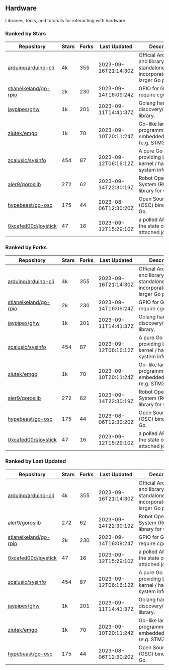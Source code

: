 ## Hardware

Libraries, tools, and tutorials for interacting with hardware.

### Ranked by Stars

| Repository | Stars | Forks | Last Updated | Description | 
|------------|-------|-------|--------------|-------------|
| [arduino/arduino-cli](https://github.com/arduino/arduino-cli) | 4k | 355 | 2023-09-16T21:14:30Z |  Official Arduino CLI and library. Can run standalone, or be incorporated into larger Go projects. |
| [stianeikeland/go-rpio](https://github.com/stianeikeland/go-rpio) | 2k | 230 | 2023-09-14T16:09:24Z |  GPIO for Go, doesn't require cgo. |
| [jaypipes/ghw](https://github.com/jaypipes/ghw) | 1k | 201 | 2023-09-11T14:41:37Z |  Golang hardware discovery/inspection library. |
| [ziutek/emgo](https://github.com/ziutek/emgo) | 1k | 70 | 2023-09-10T20:11:24Z |  Go-like language for programming embedded systems (e.g. STM32 MCU). |
| [zcalusic/sysinfo](https://github.com/zcalusic/sysinfo) | 454 | 87 | 2023-09-12T06:16:12Z |  A pure Go library providing Linux OS / kernel / hardware system information. |
| [aler9/goroslib](https://github.com/aler9/goroslib) | 272 | 62 | 2023-09-14T22:30:19Z |  Robot Operating System (ROS) library for Go. |
| [hypebeast/go-osc](https://github.com/hypebeast/go-osc) | 175 | 44 | 2023-08-06T12:30:20Z |  Open Sound Control (OSC) bindings for Go. |
| [0xcafed00d/joystick](https://github.com/0xcafed00d/joystick) | 47 | 16 | 2023-09-12T15:29:10Z |  a polled API to read the state of an attached joystick. |

### Ranked by Forks

| Repository | Stars | Forks | Last Updated | Description | 
|------------|-------|-------|--------------|-------------|
| [arduino/arduino-cli](https://github.com/arduino/arduino-cli) | 4k | 355 | 2023-09-16T21:14:30Z |  Official Arduino CLI and library. Can run standalone, or be incorporated into larger Go projects. |
| [stianeikeland/go-rpio](https://github.com/stianeikeland/go-rpio) | 2k | 230 | 2023-09-14T16:09:24Z |  GPIO for Go, doesn't require cgo. |
| [jaypipes/ghw](https://github.com/jaypipes/ghw) | 1k | 201 | 2023-09-11T14:41:37Z |  Golang hardware discovery/inspection library. |
| [zcalusic/sysinfo](https://github.com/zcalusic/sysinfo) | 454 | 87 | 2023-09-12T06:16:12Z |  A pure Go library providing Linux OS / kernel / hardware system information. |
| [ziutek/emgo](https://github.com/ziutek/emgo) | 1k | 70 | 2023-09-10T20:11:24Z |  Go-like language for programming embedded systems (e.g. STM32 MCU). |
| [aler9/goroslib](https://github.com/aler9/goroslib) | 272 | 62 | 2023-09-14T22:30:19Z |  Robot Operating System (ROS) library for Go. |
| [hypebeast/go-osc](https://github.com/hypebeast/go-osc) | 175 | 44 | 2023-08-06T12:30:20Z |  Open Sound Control (OSC) bindings for Go. |
| [0xcafed00d/joystick](https://github.com/0xcafed00d/joystick) | 47 | 16 | 2023-09-12T15:29:10Z |  a polled API to read the state of an attached joystick. |

### Ranked by Last Updated

| Repository | Stars | Forks | Last Updated | Description | 
|------------|-------|-------|--------------|-------------|
| [arduino/arduino-cli](https://github.com/arduino/arduino-cli) | 4k | 355 | 2023-09-16T21:14:30Z |  Official Arduino CLI and library. Can run standalone, or be incorporated into larger Go projects. |
| [aler9/goroslib](https://github.com/aler9/goroslib) | 272 | 62 | 2023-09-14T22:30:19Z |  Robot Operating System (ROS) library for Go. |
| [stianeikeland/go-rpio](https://github.com/stianeikeland/go-rpio) | 2k | 230 | 2023-09-14T16:09:24Z |  GPIO for Go, doesn't require cgo. |
| [0xcafed00d/joystick](https://github.com/0xcafed00d/joystick) | 47 | 16 | 2023-09-12T15:29:10Z |  a polled API to read the state of an attached joystick. |
| [zcalusic/sysinfo](https://github.com/zcalusic/sysinfo) | 454 | 87 | 2023-09-12T06:16:12Z |  A pure Go library providing Linux OS / kernel / hardware system information. |
| [jaypipes/ghw](https://github.com/jaypipes/ghw) | 1k | 201 | 2023-09-11T14:41:37Z |  Golang hardware discovery/inspection library. |
| [ziutek/emgo](https://github.com/ziutek/emgo) | 1k | 70 | 2023-09-10T20:11:24Z |  Go-like language for programming embedded systems (e.g. STM32 MCU). |
| [hypebeast/go-osc](https://github.com/hypebeast/go-osc) | 175 | 44 | 2023-08-06T12:30:20Z |  Open Sound Control (OSC) bindings for Go. |

